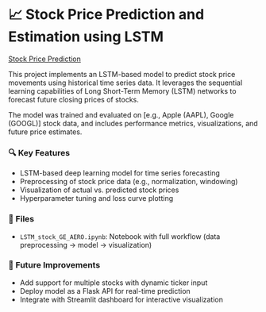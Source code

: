 # 📈 Stock Price Prediction and Estimation using LSTM

[Stock Price Prediction](https://github.com/manasrane/AeroSpaceGE_predictions)

This project implements an LSTM-based model to predict stock price movements using historical time series data. It leverages the sequential learning capabilities of Long Short-Term Memory (LSTM) networks to forecast future closing prices of stocks.

The model was trained and evaluated on [e.g., Apple (AAPL), Google (GOOGL)] stock data, and includes performance metrics, visualizations, and future price estimates.

### 🔍 Key Features
- LSTM-based deep learning model for time series forecasting
- Preprocessing of stock price data (e.g., normalization, windowing)
- Visualization of actual vs. predicted stock prices
- Hyperparameter tuning and loss curve plotting

### 📁 Files
- `LSTM_stock_GE_AERO.ipynb`: Notebook with full workflow (data preprocessing → model → visualization)

### 🚀 Future Improvements
- Add support for multiple stocks with dynamic ticker input
- Deploy model as a Flask API for real-time prediction
- Integrate with Streamlit dashboard for interactive visualization
